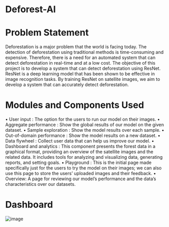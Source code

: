 # Deforest-AI


# Problem Statement

Deforestation is a major problem that the world is facing today. The detection of deforestation using traditional methods is time-consuming and expensive. Therefore, there is a need for an automated system that can detect deforestation in real-time and at a low cost.
The objective of this project is to develop a system that can detect deforestation using ResNet. ResNet is a deep learning model that has been shown to be effective in image recognition tasks. By training ResNet on satellite images, we aim to develop a system that can accurately detect deforestation.


# Modules and Components Used

• User input : The option for the users to run our model on their images.
• Aggregate performance : Show the global results of our model on the given dataset.
• Sample exploration : Show the model results over each sample.
• Out-of-domain performance : Show the model results on a new dataset.
• Data flywheel : Collect user data that can help us improve our model.
• Dashboard and analytics : This component presents the forest data in a graphical format, providing an overview of the satellite images and the related data. It includes tools for analyzing and visualizing data, generating reports, and setting goals.
• Playground : This is the initial page made specifically just for the users to try the model on their images; we can also use this page to store the users’ uploaded images and their feedback.
• Overview: A page for reviewing our model’s performance and the data’s characteristics over our datasets.


# Dashboard

![image](https://github.com/Suryar2710/Deforest-AI/assets/71628234/b34214bd-6297-4897-945c-8ad3eb8e3401)
